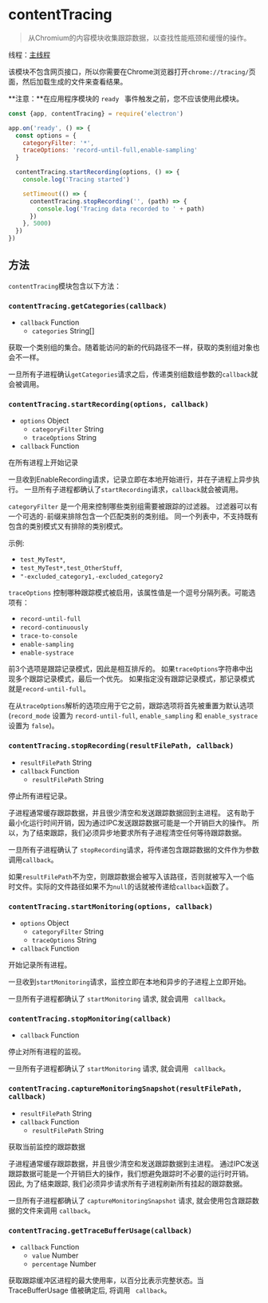 # contentTracing

> 从Chromium的内容模块收集跟踪数据，以查找性能瓶颈和缓慢的操作。

线程：[主线程](../glossary.md#main-process)

该模块不包含网页接口，所以你需要在Chrome浏览器打开`chrome://tracing/`页面，然后加载生成的文件来查看结果。

**注意：**在应用程序模块的 `ready ` 事件触发之前，您不应该使用此模块。

```javascript
const {app, contentTracing} = require('electron')

app.on('ready', () => {
  const options = {
    categoryFilter: '*',
    traceOptions: 'record-until-full,enable-sampling'
  }

  contentTracing.startRecording(options, () => {
    console.log('Tracing started')

    setTimeout(() => {
      contentTracing.stopRecording('', (path) => {
        console.log('Tracing data recorded to ' + path)
      })
    }, 5000)
  })
})
```

## 方法

`contentTracing`模块包含以下方法：

### `contentTracing.getCategories(callback)`

* `callback` Function 
  * `categories` String[]

获取一个类别组的集合。随着能访问的新的代码路径不一样，获取的类别组对象也会不一样。

一旦所有子进程确认`getCategories`请求之后，传递类别组数组参数的`callback`就会被调用。

### `contentTracing.startRecording(options, callback)`

* `options` Object 
  * `categoryFilter` String
  * `traceOptions` String
* `callback` Function

在所有进程上开始记录

一旦收到EnableRecording请求，记录立即在本地开始进行，并在子进程上异步执行。 一旦所有子进程都确认了`startRecording`请求，`callback`就会被调用。

`categoryFilter` 是一个用来控制哪些类别组需要被跟踪的过滤器。 过滤器可以有一个可选的`-`前缀来排除包含一个匹配类别的类别组。 同一个列表中，不支持既有包含的类别模式又有排除的类别模式。

示例:

* `test_MyTest*`,
* `test_MyTest*,test_OtherStuff`,
* `"-excluded_category1,-excluded_category2`

`traceOptions` 控制哪种跟踪模式被启用，该属性值是一个逗号分隔列表。可能选项有：

* `record-until-full`
* `record-continuously`
* `trace-to-console`
* `enable-sampling`
* `enable-systrace`

前3个选项是跟踪记录模式，因此是相互排斥的。 如果`traceOptions`字符串中出现多个跟踪记录模式，最后一个优先。 如果指定没有跟踪记录模式，那记录模式就是`record-until-full`。

在从`traceOptions`解析的选项应用于它之前，跟踪选项将首先被重置为默认选项(`record_mode` 设置为 `record-until-full`, `enable_sampling` 和 `enable_systrace` 设置为 `false`)。

### `contentTracing.stopRecording(resultFilePath, callback)`

* `resultFilePath` String
* `callback` Function 
  * `resultFilePath` String

停止所有进程记录。

子进程通常缓存跟踪数据，并且很少清空和发送跟踪数据回到主进程。 这有助于最小化运行时间开销，因为通过IPC发送跟踪数据可能是一个开销巨大的操作。 所以，为了结束跟踪，我们必须异步地要求所有子进程清空任何等待跟踪数据。

一旦所有子进程确认了 `stopRecording`请求，将传递包含跟踪数据的文件作为参数调用`callback`。

如果`resultFilePath`不为空，则跟踪数据会被写入该路径，否则就被写入一个临时文件。实际的文件路径如果不为`null`的话就被传递给`callback`函数了。

### `contentTracing.startMonitoring(options, callback)`

* `options` Object 
  * `categoryFilter` String
  * `traceOptions` String
* `callback` Function

开始记录所有进程。

一旦收到` startMonitoring `请求，监控立即在本地和异步的子进程上立即开始。

一旦所有子进程都确认了 ` startMonitoring ` 请求, 就会调用 ` callback`。

### `contentTracing.stopMonitoring(callback)`

* `callback` Function

停止对所有进程的监视。

一旦所有子进程都确认了 ` startMonitoring ` 请求, 就会调用 ` callback`。

### `contentTracing.captureMonitoringSnapshot(resultFilePath, callback)`

* `resultFilePath` String
* `callback` Function 
  * `resultFilePath` String

获取当前监控的跟踪数据

子进程通常缓存跟踪数据，并且很少清空和发送跟踪数据到主进程。 通过IPC发送跟踪数据可能是一个开销巨大的操作，我们想避免跟踪时不必要的运行时开销。 因此, 为了结束跟踪, 我们必须异步请求所有子进程刷新所有挂起的跟踪数据。

一旦所有子进程都确认了 ` captureMonitoringSnapshot ` 请求, 就会使用包含跟踪数据的文件来调用 ` callback `。

### `contentTracing.getTraceBufferUsage(callback)`

* `callback` Function 
  * `value` Number
  * `percentage` Number

获取跟踪缓冲区进程的最大使用率，以百分比表示完整状态。当 TraceBufferUsage 值被确定后, 将调用 ` callback`。